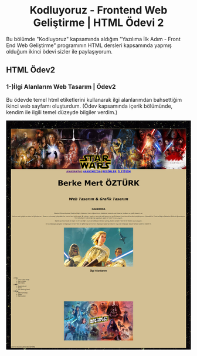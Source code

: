 <h1 align="center">Kodluyoruz - Frontend Web Geliştirme | HTML Ödevi 2</h1>
Bu bölümde "Kodluyoruz" kapsamında aldığım "Yazılıma İlk Adım - Front End Web Geliştirme" programının HTML dersleri kapsamında yapmış olduğum ikinci ödevi sizler ile paylaşıyorum.

## HTML Ödev2
<h3 align="left">1-)İlgi Alanlarım Web Tasarım | Ödev2</h3>

<p>Bu ödevde temel html etiketlerini kullanarak ilgi alanlarımdan bahsettiğim ikinci web sayfamı oluşturdum. (Ödev kapsamında içerik bölümünde, kendim ile ilgili temel düzeyde bilgiler verdim.) </p>

<img src="https://github.com/StarLordBerke4/kodluyoruzilkrepo/blob/main/Kodluyoruz%20-%20FrontEnd%20101%20E%C4%9Fitimi/HTML/%C3%96devler/HTML%20%C3%96dev%202/resimler/HTML%C3%96dev2.png" />
